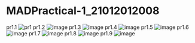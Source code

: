 # MADPractical-1_21012012008
pr1.1
![pr1](https://user-images.githubusercontent.com/110628046/185961601-c699ffc2-6b4e-42df-b511-68eb22537deb.jpg)
pr1.2
![image](https://user-images.githubusercontent.com/110628046/185978349-01295891-854d-4018-98a1-1fda0e98bd74.png)
pr1.3
![image](https://user-images.githubusercontent.com/110628046/185978531-14c50dde-0c06-43cc-9828-7f4dd6fe8acb.png)
pr1.4
![image](https://user-images.githubusercontent.com/110628046/185978795-0dc6c47d-2981-4ab8-b3c6-c29a0db7cc80.png)
pr1.5
![image](https://user-images.githubusercontent.com/110628046/185979093-1eb0b921-48a1-42b3-b517-12eab3a3e4b5.png)
pr1.6
![image](https://user-images.githubusercontent.com/110628046/185979209-783c883e-c8d8-40ae-a7cd-81eab886a564.png)
pr1.7
![image](https://user-images.githubusercontent.com/110628046/185980938-df89a64e-62c8-474d-8eda-91befa6c680c.png)
pr1.8
![image](https://user-images.githubusercontent.com/110628046/185982737-34cb3e0b-fc16-4741-87a2-a3bd56d39c99.png)
pr1.9
![image](https://user-images.githubusercontent.com/110628046/185983411-3f3e6507-7c17-4ce7-869b-b987dcd5f636.png)


